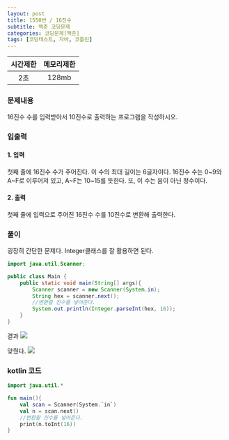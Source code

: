 ```yaml
---
layout: post
title: 1550번 / 16진수
subtitle: 백준 코딩문제
categories: 코딩문제[백준]
tags: [코딩테스트, 자바, 코틀린]
---
```


|시간제한|메모리제한|
|:-:|:-:|
|2초|128mb|
### 문제내용
16진수 수를 입력받아서 10진수로 출력하는 프로그램을 작성하시오.
### 입출력
#### 1. 입력
첫째 줄에 16진수 수가 주어진다. 이 수의 최대 길이는 6글자이다. 16진수 수는 0~9와 A~F로 이루어져 있고, A~F는 10~15를 뜻한다. 또, 이 수는 음이 아닌 정수이다.
#### 2. 출력
첫째 줄에 입력으로 주어진 16진수 수를 10진수로 변환해 출력한다.
### 풀이
굉장히 간단한 문제다. Integer클래스를 잘 활용하면 된다.
```java
import java.util.Scanner;

public class Main {
    public static void main(String[] args){
        Scanner scanner = new Scanner(System.in);
        String hex = scanner.next();
        //변환할 진수를 넣어준다.
        System.out.println(Integer.parseInt(hex, 16));
    }
}
```

결과
![](https://images.velog.io/images/appletorch/post/f33dd797-1425-4f36-ad82-f548f93f2238/image.png)

맞췄다.
![](https://images.velog.io/images/appletorch/post/148b67e3-fa62-4225-8fba-7fc626233557/image.png)

### kotlin 코드
```kotlin
import java.util.*

fun main(){
    val scan = Scanner(System.`in`)
    val n = scan.next()
    //변환할 진수를 넣어준다.
    print(n.toInt(16))
}
```
